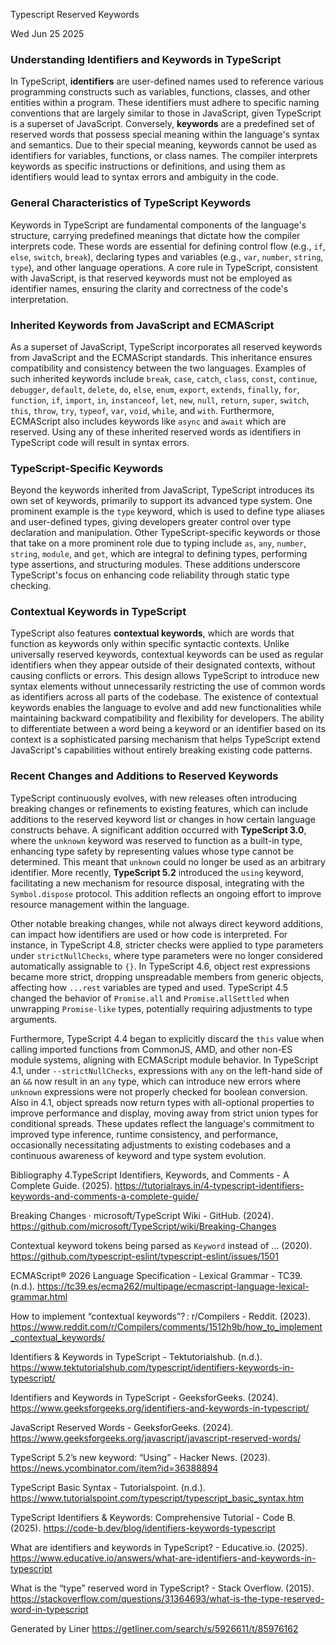 Typescript Reserved Keywords

Wed Jun 25 2025

### Understanding Identifiers and Keywords in TypeScript

In TypeScript, **identifiers** are user-defined names used to reference various programming constructs such as variables, functions, classes, and other entities within a program. These identifiers must adhere to specific naming conventions that are largely similar to those in JavaScript, given TypeScript is a superset of JavaScript. Conversely, **keywords** are a predefined set of reserved words that possess special meaning within the language's syntax and semantics. Due to their special meaning, keywords cannot be used as identifiers for variables, functions, or class names. The compiler interprets keywords as specific instructions or definitions, and using them as identifiers would lead to syntax errors and ambiguity in the code.

### General Characteristics of TypeScript Keywords

Keywords in TypeScript are fundamental components of the language's structure, carrying predefined meanings that dictate how the compiler interprets code. These words are essential for defining control flow (e.g., `if`, `else`, `switch`, `break`), declaring types and variables (e.g., `var`, `number`, `string`, `type`), and other language operations. A core rule in TypeScript, consistent with JavaScript, is that reserved keywords must not be employed as identifier names, ensuring the clarity and correctness of the code's interpretation.

### Inherited Keywords from JavaScript and ECMAScript

As a superset of JavaScript, TypeScript incorporates all reserved keywords from JavaScript and the ECMAScript standards. This inheritance ensures compatibility and consistency between the two languages. Examples of such inherited keywords include `break`, `case`, `catch`, `class`, `const`, `continue`, `debugger`, `default`, `delete`, `do`, `else`, `enum`, `export`, `extends`, `finally`, `for`, `function`, `if`, `import`, `in`, `instanceof`, `let`, `new`, `null`, `return`, `super`, `switch`, `this`, `throw`, `try`, `typeof`, `var`, `void`, `while`, and `with`. Furthermore, ECMAScript also includes keywords like `async` and `await` which are reserved. Using any of these inherited reserved words as identifiers in TypeScript code will result in syntax errors.

### TypeScript-Specific Keywords

Beyond the keywords inherited from JavaScript, TypeScript introduces its own set of keywords, primarily to support its advanced type system. One prominent example is the `type` keyword, which is used to define type aliases and user-defined types, giving developers greater control over type declaration and manipulation. Other TypeScript-specific keywords or those that take on a more prominent role due to typing include `as`, `any`, `number`, `string`, `module`, and `get`, which are integral to defining types, performing type assertions, and structuring modules. These additions underscore TypeScript's focus on enhancing code reliability through static type checking.

### Contextual Keywords in TypeScript

TypeScript also features **contextual keywords**, which are words that function as keywords only within specific syntactic contexts. Unlike universally reserved keywords, contextual keywords can be used as regular identifiers when they appear outside of their designated contexts, without causing conflicts or errors. This design allows TypeScript to introduce new syntax elements without unnecessarily restricting the use of common words as identifiers across all parts of the codebase. The existence of contextual keywords enables the language to evolve and add new functionalities while maintaining backward compatibility and flexibility for developers. The ability to differentiate between a word being a keyword or an identifier based on its context is a sophisticated parsing mechanism that helps TypeScript extend JavaScript's capabilities without entirely breaking existing code patterns.

### Recent Changes and Additions to Reserved Keywords

TypeScript continuously evolves, with new releases often introducing breaking changes or refinements to existing features, which can include additions to the reserved keyword list or changes in how certain language constructs behave. A significant addition occurred with **TypeScript 3.0**, where the `unknown` keyword was reserved to function as a built-in type, enhancing type safety by representing values whose type cannot be determined. This meant that `unknown` could no longer be used as an arbitrary identifier. More recently, **TypeScript 5.2** introduced the `using` keyword, facilitating a new mechanism for resource disposal, integrating with the `Symbol.dispose` protocol. This addition reflects an ongoing effort to improve resource management within the language.

Other notable breaking changes, while not always direct keyword additions, can impact how identifiers are used or how code is interpreted. For instance, in TypeScript 4.8, stricter checks were applied to type parameters under `strictNullChecks`, where type parameters were no longer considered automatically assignable to `{}`. In TypeScript 4.6, object rest expressions became more strict, dropping unspreadable members from generic objects, affecting how `...rest` variables are typed and used. TypeScript 4.5 changed the behavior of `Promise.all` and `Promise.allSettled` when unwrapping `Promise-like` types, potentially requiring adjustments to type arguments.

Furthermore, TypeScript 4.4 began to explicitly discard the `this` value when calling imported functions from CommonJS, AMD, and other non-ES module systems, aligning with ECMAScript module behavior. In TypeScript 4.1, under `--strictNullChecks`, expressions with `any` on the left-hand side of an `&&` now result in an `any` type, which can introduce new errors where `unknown` expressions were not properly checked for boolean conversion. Also in 4.1, object spreads now return types with all-optional properties to improve performance and display, moving away from strict union types for conditional spreads. These updates reflect the language's commitment to improved type inference, runtime consistency, and performance, occasionally necessitating adjustments to existing codebases and a continuous awareness of keyword and type system evolution.

Bibliography
4.TypeScript Identifiers, Keywords, and Comments - A Complete Guide. (2025). https://tutorialrays.in/4-typescript-identifiers-keywords-and-comments-a-complete-guide/

Breaking Changes · microsoft/TypeScript Wiki - GitHub. (2024). https://github.com/microsoft/TypeScript/wiki/Breaking-Changes

Contextual keyword tokens being parsed as `Keyword` instead of ... (2020). https://github.com/typescript-eslint/typescript-eslint/issues/1501

ECMAScript® 2026 Language Specification - Lexical Grammar - TC39. (n.d.). https://tc39.es/ecma262/multipage/ecmascript-language-lexical-grammar.html

How to implement “contextual keywords”? : r/Compilers - Reddit. (2023). https://www.reddit.com/r/Compilers/comments/1512h9b/how_to_implement_contextual_keywords/

Identifiers & Keywords in TypeScript - Tektutorialshub. (n.d.). https://www.tektutorialshub.com/typescript/identifiers-keywords-in-typescript/

Identifiers and Keywords in TypeScript - GeeksforGeeks. (2024). https://www.geeksforgeeks.org/identifiers-and-keywords-in-typescript/

JavaScript Reserved Words - GeeksforGeeks. (2024). https://www.geeksforgeeks.org/javascript/javascript-reserved-words/

TypeScript 5.2’s new keyword: “Using” - Hacker News. (2023). https://news.ycombinator.com/item?id=36388894

TypeScript Basic Syntax - Tutorialspoint. (n.d.). https://www.tutorialspoint.com/typescript/typescript_basic_syntax.htm

TypeScript Identifiers & Keywords: Comprehensive Tutorial - Code B. (2025). https://code-b.dev/blog/identifiers-keywords-typescript

What are identifiers and keywords in TypeScript? - Educative.io. (2025). https://www.educative.io/answers/what-are-identifiers-and-keywords-in-typescript

What is the “type” reserved word in TypeScript? - Stack Overflow. (2015). https://stackoverflow.com/questions/31364693/what-is-the-type-reserved-word-in-typescript



Generated by Liner
https://getliner.com/search/s/5926611/t/85976162